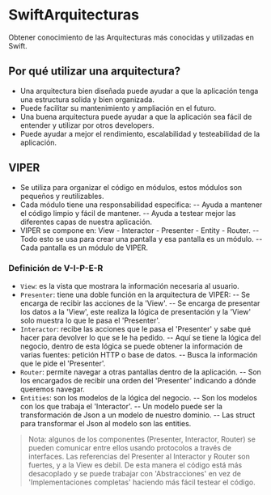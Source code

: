 # SwiftArquitecturas
Obtener conocimiento de las Arquitecturas más conocidas y utilizadas en Swift.

## Por qué utilizar una arquitectura?
- Una arquitectura bien diseñada puede ayudar a que la aplicación tenga una estructura solida y bien organizada.
- Puede facilitar su mantenimiento y ampliación en el futuro.
- Una buena arquitectura puede ayudar a que la aplicación sea fácil de entender y utilizar por otros developers.
- Puede ayudar a mejor el rendimiento, escalabilidad y testeabilidad de la aplicación.

## VIPER
- Se utiliza para organizar el código en módulos, estos módulos son pequeños y reutilizables.
- Cada módulo tiene una responsabilidad especifica:
-- Ayuda a mantener el código limpio y fácil de mantener.
-- Ayuda a testear mejor las diferentes capas de nuestra aplicación.
- VIPER se compone en: View - Interactor - Presenter - Entity - Router.
-- Todo esto se usa para crear una pantalla y esa pantalla es un módulo.
-- Cada pantalla es un módulo de VIPER.

### Definición de V-I-P-E-R
- `View`: es la vista que mostrara la información necesaria al usuario.
- `Presenter`: tiene una doble función en la arquitectura de VIPER:
-- Se encarga de recibir las acciones de la 'View'.
-- Se encarga de presentar los datos a la 'View', este realiza la lógica de presentación y la 'View' solo muestra lo que le pasa el 'Presenter'.
- `Interactor`: recibe las acciones que le pasa el 'Presenter' y sabe qué hacer para devolver lo que se le ha pedido.
-- Aquí se tiene la lógica del negocio, dentro de esta lógica se puede obtener la información de varias fuentes: petición HTTP o base de datos.
-- Busca la información que le pide el 'Presenter'.
- `Router`: permite navegar a otras pantallas dentro de la aplicación.
-- Son los encargados de recibir una orden del 'Presenter' indicando a dónde queremos navegar.
- `Entities`: son los modelos de la lógica del negocio.
-- Son los modelos con los que trabaja el 'Interactor'.
-- Un modelo puede ser la transformación de Json a un modelo de nuestro dominio.
-- Las struct para transformar el Json al modelo son las entities.

> Nota: algunos de los componentes (Presenter, Interactor, Router) se pueden comunicar entre ellos usando protocolos a través de interfaces. 
Las referencias del Presenter al Interactor y Router son fuertes, y a la View es debil.
De esta manera el código está más desacoplado y se puede trabajar con 'Abstracciones' en vez de 'Implementaciones completas' haciendo más fácil testear el código.

